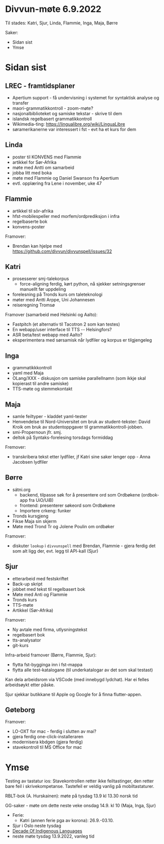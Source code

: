  # Divvun-møte 6.9.2022

Til stades: Katri, Sjur, Linda, Flammie, Inga, Maja, Børre

Saker:

* Sidan sist
* Ymse

# Sidan sist

## LREC - framtidsplaner
* Apertium support - få undervisning i systemet for syntaktisk analyse og transfer
* maori-grammatikkontroll - zoom-møte?
* nasjonalbiblioteket og samiske tekstar - skrive til dem
* islandsk regelbasert grammatikkontroll
* Wikimedia-ting: <https://lingualibre.org/wiki/LinguaLibre>
* søramerikanerne var interessert i fst - evt ha et kurs for dem

## Linda
* poster til KONVENS med Flammie
* artikkel for Sør-Afrika
* møte med Antti om samarbeid
* jobba litt med boka
* møte med Flammie og Daniel Swanson fra Apertium
* evtl. opplæring fra Lene i november, uke 47

## Flammie

* artikkel til sör-afrika
* hfst-mobilespeller med morfem/ordprediksjon i infra
* regelbaserte bok
* konvens-poster

Framover:

* Brendan kan hjelpe med <https://github.com/divvun/divvunspell/issues/32>

## Katri

* prosesserer smj-talekorpus 
    * force-aligning ferdig, kørt python, nå sjekker setningsgrenser manuellt før uppdeling
* forelesning på Tronds kurs om taleteknologi
* møter med Antti Arppe, Uni Johannesen
* reiseregning Tromsø

Framover (samarbeid med Helsinki og Aalto):
* Fastpitch (et alternativ til Tacotron 2 som kan testes)
* En webapp/user interface til TTS -- Helsingfors?
* ASR beta/test webapp med Aalto?
* eksperimentera med sørsamisk når lydfiler og korpus er tilgjengeleg

## Inga
* grammatikkkontroll
* yaml med Maja
* OLang/XXX - diskusjon om samiske parallellnamn (som ikkje skal kopierast til andre samiske)
* TTS-møte og stemmekontakt

## Maja

* samle feiltyper - kladdet yaml-tester
* Henvendelse til Nord-Universitet om bruk av student-tekster: David Kroik om bruk av studentoppgaver til grammatikkontroll-jobben.
* smi-Propernoun jfr. smj.
* deltok på Syntaks-forelesing torsdags formiddag

Fremover:
* transkribera tekst etter lydfiler, jf Katri sine saker lenger opp - Anna Jacobsen lydfiler

## Børre

* sátni.org
    * backend, tilpasse søk for å presentere ord som Ordbøkene
      (ordbok-app fra UiO/UiB)
    * frontend: presenterer søkeord som Ordbøkene
    * Importere crkeng: funker
* Tronds kursgjeng
* Fikse Maja sin skjerm
* Møte med Trond Tr og Jolene Poulin om ordbøker

Framover:
* diskuter `lookup` i `divvunspell` med Brendan, Flammie - gjera ferdig det som alt ligg der, evt. legg til API-kall (Sjur)

## Sjur

* etterarbeid med festskriftet
* Back-up skript 
* jobbet med tekst til regelbasert bok
* Møte med Anti og Flammie
* Tronds kurs
* TTS-møte
* Artikkel (Sør-Afrika)


Framover:

* Ny avtale med firma, utlysningstekst 
* regelbasert bok
* tts-analysator
* git-kurs

Infra-arbeid framover (Børre, Flammie, Sjur):

* flytta fst-bygginga inn i fst-mappa
* flytta alle test-katalogane (til underkatalogar av det som skal testast)

Kan dela arbeidsrom via VSCode (med innebygd lydchat). Har ei felles arbeidsøykt etter påske.

Sjur sjekkar butikkane til Apple og Google for å finna flutter-appen.

## Gøteborg

Framover:

* LO-OXT for mac - ferdig i slutten av mai?
* gjera ferdig one-click-installeraren
* modernisera kbdgen (gjera ferdig)
* stavekontroll til MS Office for mac

# Ymse

Testing av tastatur ios: Stavekontrollen retter ikke feiltastinger, den retter bare feil i skrivekompetanse. Tastefeil er veldig vanlig på mobiltastaturer.

RBLT-bok (A. Hurskainen): møte på tysdag 13.9 kl 13.30 norsk tid

GG-saker - møte om dette neste veke onsdag 14.9. kl 10 (Maja, Inga, Sjur)

* Ferie:
    * Katri (annen ferie pga av korona): 26.9.-03.10.
* Sjur i Oslo neste tysdag
* [Decade Of Indigenous Languages](https://fpcc.ca/stories/the-decade-of-indigenous-languages/)
* neste møte tysdag 13.9.2022, vanleg tid
